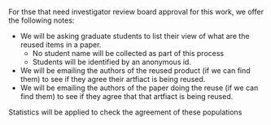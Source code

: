 For thse that  need investigator review board approval for this work, we offer the following notes:

- We will be asking graduate students to list their view of what are the reused items in a paper.
  - No student name will be collected as part of this process
  - Students will be identified by an anonymous id.
- We will be emailing the authors of the reused product (if we can find them) to see if they agree their artfiact is being reused.
- We will be emailing the authors of the paper doing the reuse
  (if we can find them) to see if they agree that that  artfiact is being reused.
  
Statistics will be applied to check the agreement of these populations 

